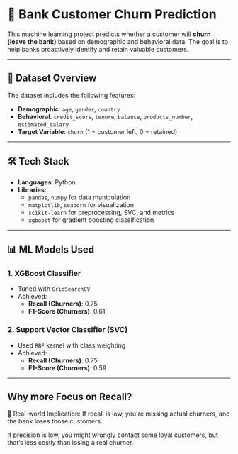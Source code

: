 # 🏦 Bank Customer Churn Prediction

This machine learning project predicts whether a customer will **churn (leave the bank)** based on demographic and behavioral data. The goal is to help banks proactively identify and retain valuable customers.

---

## 📂 Dataset Overview

The dataset includes the following features:

- **Demographic**: `age`, `gender`, `country`
- **Behavioral**: `credit_score`, `tenure`, `balance`, `products_number`, `estimated_salary`
- **Target Variable**: `churn` (1 = customer left, 0 = retained)

---

## 🛠️ Tech Stack

- **Languages**: Python
- **Libraries**:
  - `pandas`, `numpy` for data manipulation
  - `matplotlib`, `seaborn` for visualization
  - `scikit-learn` for preprocessing, SVC, and metrics
  - `xgboost` for gradient boosting classification

---

## 📊 ML Models Used

### 1. **XGBoost Classifier**
- Tuned with `GridSearchCV`
- Achieved:
  - **Recall (Churners)**: 0.75
  - **F1-Score (Churners)**: 0.61

### 2. **Support Vector Classifier (SVC)**
- Used `RBF` kernel with class weighting
- Achieved:
  - **Recall (Churners)**: 0.75
  - **F1-Score (Churners)**: 0.59

---

## Why more Focus on Recall?
🧠 Real-world Implication:
If recall is low, you're missing actual churners, and the bank loses those customers.

If precision is low, you might wrongly contact some loyal customers, but that’s less costly than losing a real churner.
